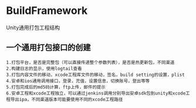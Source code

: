# BuildFramework
Unity通用打包工程结构

## 一个通用打包接口的创建
	1.打包平台，是否是完整包（可以直接传递整个参数列表），是否是热更新包，不同渠道
	2.构建日志的显示，使用logtail查看
	3.打包内容文件的移动，xcode工程库文件的移动，签名，build setting的设置，plist
	4.安卓和ios通用调用接口，登录，充值，设置信息，切换账号，登出等等
	5.打包完成后的md5码计算，ftp上传，邮件的提示
	6.安卓工程和xcode工程独立，可以通过jenkins调用分别导出安卓sdk包到unity和xcode工程导出ipa，不同渠道版本可能要使用不同的xcode工程路径